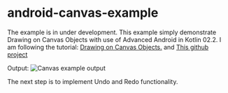 # android-canvas-example
The example is in under development.
This example simply demonstrate Drawing on Canvas Objects with use of Advanced Android in Kotlin 02.2.
I am following the tutorial: [Drawing on Canvas Objects.](https://developer.android.com/codelabs/advanced-android-kotlin-training-canvas#0) and [This github project](https://github.com/googlecodelabs/android-kotlin-drawing-canvas) 

Output:
![Canvas example output](https://github.com/RumitPatel/android-canvas-example/blob/assets/canvas-example.gif?raw=true)


The next step is to implement Undo and Redo functionality.
